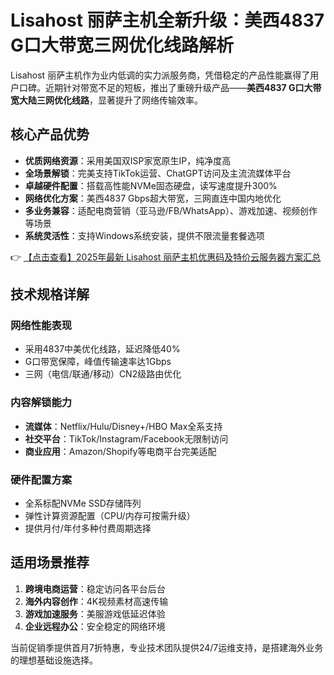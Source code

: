 # Lisahost 丽萨主机全新升级：美西4837 G口大带宽三网优化线路解析

Lisahost 丽萨主机作为业内低调的实力派服务商，凭借稳定的产品性能赢得了用户口碑。近期针对带宽不足的短板，推出了重磅升级产品——**美西4837 G口大带宽大陆三网优化线路**，显著提升了网络传输效率。

## 核心产品优势

- **优质网络资源**：采用美国双ISP家宽原生IP，纯净度高
- **全场景解锁**：完美支持TikTok运营、ChatGPT访问及主流流媒体平台
- **卓越硬件配置**：搭载高性能NVMe固态硬盘，读写速度提升300%
- **网络优化方案**：美西4837 Gbps超大带宽，三网直连中国内地优化
- **多业务兼容**：适配电商营销（亚马逊/FB/WhatsApp）、游戏加速、视频创作等场景
- **系统灵活性**：支持Windows系统安装，提供不限流量套餐选项

👉 [【点击查看】2025年最新 Lisahost 丽萨主机优惠码及特价云服务器方案汇总](https://bit.ly/lisazhuji)

## 技术规格详解

### 网络性能表现
- 采用4837中美优化线路，延迟降低40%
- G口带宽保障，峰值传输速率达1Gbps
- 三网（电信/联通/移动）CN2级路由优化

### 内容解锁能力
- **流媒体**：Netflix/Hulu/Disney+/HBO Max全系支持
- **社交平台**：TikTok/Instagram/Facebook无限制访问
- **商业应用**：Amazon/Shopify等电商平台完美适配

### 硬件配置方案
- 全系标配NVMe SSD存储阵列
- 弹性计算资源配置（CPU/内存可按需升级）
- 提供月付/年付多种付费周期选择

## 适用场景推荐
1. **跨境电商运营**：稳定访问各平台后台
2. **海外内容创作**：4K视频素材高速传输
3. **游戏加速服务**：美服游戏低延迟体验
4. **企业远程办公**：安全稳定的网络环境

当前促销季提供首月7折特惠，专业技术团队提供24/7运维支持，是搭建海外业务的理想基础设施选择。